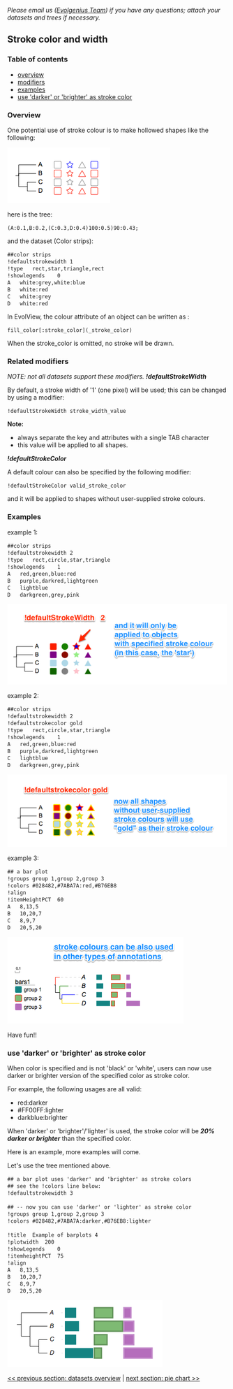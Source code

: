 *Please email us ([Evolgenius Team](mailto:evolgenius.team@gmail.com)) if you have any questions; attach your datasets and trees if necessary.*

## Stroke color and width

### Table of contents

* [overview](#overview)
* [modifiers](#related-modifiers)
* [examples](#examples)
* [use 'darker' or 'brighter' as stroke color](#use-darker-or-brighter-as-stroke-color)

### Overview

One potential use of stroke colour is to make hollowed shapes like the following:

![](images/DatasetStroke_stroke_color_and_width1.png)

here is the tree:

```
(A:0.1,B:0.2,(C:0.3,D:0.4)100:0.5)90:0.43;
```

and the dataset (Color strips):

```
##color strips
!defaultstrokewidth	1
!type	rect,star,triangle,rect
!showlegends	0
A	white:grey,white:blue
B	white:red
C	white:grey
D	white:red
```

In EvolView, the colour attribute of an object can be written as :

```
fill_color[:stroke_color](_stroke_color)
```

When the stroke_color is omitted, no stroke will be drawn.

### Related modifiers

_NOTE: not all datasets support these modifiers._
_**!defaultStrokeWidth**_

By default, a stroke width of '1' (one pixel) will be used; this can be changed by using a modifier:

```
!defaultStrokeWidth	stroke_width_value
```

**Note:**

* always separate the key and attributes with a single TAB character
* this value will be applied to all shapes.

_**!defaultStrokeColor**_

A default colour can also be specified by the following modifier:

```
!defaultStrokeColor	valid_stroke_color
```             

and it will be applied to shapes without user-supplied stroke colours.

### Examples

example 1:

```
##color strips
!defaultstrokewidth	2
!type	rect,circle,star,triangle
!showlegends	1
A	red,green,blue:red
B	purple,darkred,lightgreen
C	lightblue
D	darkgreen,grey,pink
```

![](images/DatasetStroke_stroke_color_more_examples_1.png)

example 2:

```
##color strips
!defaultstrokewidth	2
!defaultstrokecolor	gold
!type	rect,circle,star,triangle
!showlegends	1
A	red,green,blue:red
B	purple,darkred,lightgreen
C	lightblue
D	darkgreen,grey,pink
```

![](images/DatasetStroke_stroke_color_more_examples_2.png)

example 3:

```
## a bar plot
!groups	group 1,group 2,group 3
!colors	#028482,#7ABA7A:red,#B76EB8
!align
!itemHeightPCT	60
A	8,13,5
B	10,20,7
C	8,9,7
D	20,5,20
```

![](images/DatasetStroke_stroke_color_more_examples_3.png)

Have fun!!

### use 'darker' or 'brighter' as stroke color

When color is specified and is not 'black' or 'white', users can now use darker or brighter version of the specified color as stroke color.

For example, the following usages are all valid:

* red:darker
* #FF00FF:lighter
* darkblue:brighter

When 'darker' or 'brighter'/'lighter' is used, the stroke color will be _**20% darker or brighter**_ than the specified color.

Here is an example, more examples will come.

Let's use the tree mentioned above.

```
## a bar plot uses 'darker' and 'brighter' as stroke colors
## see the !colors line below:
!defaultstrokewidth	3

## -- now you can use 'darker' or 'lighter' as stroke color
!groups	group 1,group 2,group 3
!colors	#028482,#7ABA7A:darker,#B76EB8:lighter

!title	Example of barplots 4
!plotwidth	200
!showLegends	0
!itemheightPCT	75
!align
A	8,13,5
B	10,20,7
C	8,9,7
D	20,5,20
```

![](images/DatasetStroke_barplot_use_darker_lighter_as_strokecolor_without_annotation.png)


[<< previous section: datasets overview](/datasets/00_overview/DatasetOverview.md)      |       [next section: pie chart >>](/datasets/02_pie/DatasetPieCharts.md)
